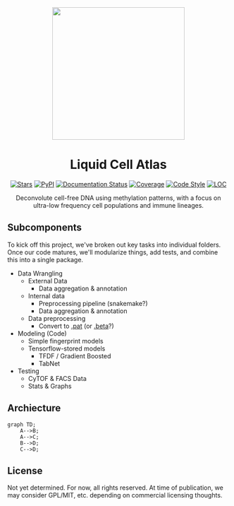 <div align="center">
 <img src="https://github.com/semenko/liquid-cell-atlas/blob/main/resources/docs/lca-logo.png?raw=true" width="300" height="300">
 <h1><strong>Liquid Cell Atlas</strong></h1>

[![Stars](https://img.shields.io/github/stars/semenko/liquid-cell-atlas?logo=GitHub&color=yellow)](https://github.com/semenko/liquid-cell-atlas/stargazers)
[![PyPI](https://img.shields.io/pypi/v/liquid-cell-atlas.svg)](https://pypi.org/project/liquid-cell-atlas)
[![Documentation Status](https://readthedocs.org/projects/liquid-cell-atlas/badge/?version=latest)](https://scvi.readthedocs.io/en/stable/?badge=stable)
[![Coverage](https://codecov.io/gh/semenko/liquid-cell-atlas/branch/main/graph/badge.svg)](https://codecov.io/gh/semenko/liquid-cell-atlas)
[![Code Style](https://img.shields.io/badge/code%20style-black-000000.svg)](https://github.com/python/black)
[![LOC](https://tokei.rs/b1/github/semenko/liquid-cell-atlas?category=code)](https://github.com/Aaronepower/tokei)

Deconvolute cell-free DNA using methylation patterns, with a focus on ultra-low frequency cell populations and immune lineages.
</div>



## Subcomponents

To kick off this project, we've broken out key tasks into individual folders. Once our code matures, we'll modularize things, add tests, and combine this into a single package.

* Data Wrangling
    * External Data
        * Data aggregation & annotation
    * Internal data
        * Preprocessing pipeline (snakemake?)
        * Data aggregation & annotation
    * Data preprocessing
        * Convert to [.pat](https://github.com/nloyfer/wgbs_tools/blob/master/docs/pat_format.md) (or [.beta](https://github.com/nloyfer/wgbs_tools/blob/master/docs/beta_format.md)?)
* Modeling (Code)
    * Simple fingerprint models
    * Tensorflow-stored models
        * TFDF / Gradient Boosted
        * TabNet
* Testing
    * CyTOF & FACS Data
    * Stats & Graphs


## Archiecture

```mermaid
graph TD;
    A-->B;
    A-->C;
    B-->D;
    C-->D;
```


## License

Not yet determined. For now, all rights reserved. At time of publication, we may consider GPL/MIT, etc. depending on commercial licensing thoughts.
